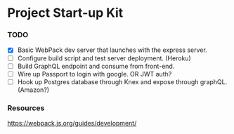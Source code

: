 Project Start-up Kit
====================

### TODO

- [x] Basic WebPack dev server that launches with the express server.
- [ ] Configure build script and test server deployment. (Heroku)
- [ ] Build GraphQL endpoint and consume from front-end.
- [ ] Wire up Passport to login with google. OR JWT auth?
- [ ] Hook up Postgres database through Knex and expose through graphQL. (Amazon?)

### Resources

https://webpack.js.org/guides/development/
